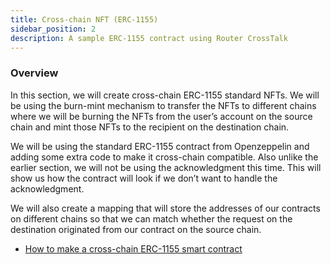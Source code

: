```yaml
---
title: Cross-chain NFT (ERC-1155)
sidebar_position: 2
description: A sample ERC-1155 contract using Router CrossTalk
---
```


### Overview

In this section, we will create cross-chain ERC-1155 standard NFTs. We will be using the burn-mint mechanism to transfer the NFTs to different chains where we will be burning the NFTs from the user’s account on the source chain and mint those NFTs to the recipient on the destination chain.

We will be using the standard ERC-1155 contract from Openzeppelin and adding some extra code to make it cross-chain compatible. Also unlike the earlier section, we will not be using the acknowledgment this time. This will show us how the contract will look if we don’t want to handle the acknowledgment.

We will also create a mapping that will store the addresses of our contracts on different chains so that we can match whether the request on the destination originated from our contract on the source chain.

- [How to make a cross-chain ERC-1155 smart contract](../cross-chain-nft/cross-chain-nft.md)
